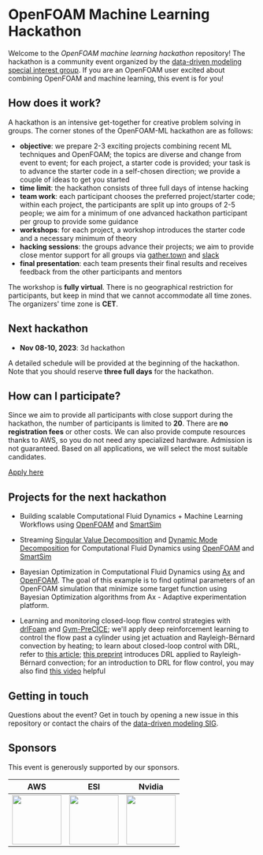 # OpenFOAM Machine Learning Hackathon

Welcome to the *OpenFOAM machine learning hackathon* repository! The hackathon is a community event organized by the [data-driven modeling special interest group](https://wiki.openfoam.com/Data_Driven_Modelling_Special_Interest_Group). If you are an OpenFOAM user excited about combining OpenFOAM and machine learning, this event is for you!

## How does it work?

A hackathon is an intensive get-together for creative problem solving in groups. The corner stones of the OpenFOAM-ML hackathon are as follows:

- **objective**: we prepare 2-3 exciting projects combining recent ML techniques and OpenFOAM; the topics are diverse and change from event to event; for each project, a starter code is provided; your task is to advance the starter code in a self-chosen direction; we provide a couple of ideas to get you started
- **time limit**: the hackathon consists of three full days of intense hacking
- **team work**: each participant chooses the preferred project/starter code; within each project, the participants are split up into groups of 2-5 people; we aim for a minimum of one advanced hackathon participant per group to provide some guidance
- **workshops**: for each project, a workshop introduces the starter code and a necessary minimum of theory
- **hacking sessions**: the groups advance their projects; we aim to provide close mentor support for all groups via [gather.town](https://www.gather.town/) and [slack](https://slack.com/)
- **final presentation**: each team presents their final results and receives feedback from the other participants and mentors

The workshop is **fully virtual**. There is no geographical restriction for participants, but keep in mind that we cannot accommodate all time zones. The organizers' time zone is **CET**.

## Next hackathon

- **Nov 08-10, 2023**: 3d hackathon

A detailed schedule will be provided at the beginning of the hackathon. Note that you should reserve **three full days** for the hackathon.

## How can I participate?

Since we aim to provide all participants with close support during the hackathon, the number of participants is limited to **20**. There are **no registration fees** or other costs. We can also provide compute resources thanks to AWS, so you do not need any specialized hardware. Admission is not guaranteed. Based on all applications, we will select the most suitable candidates.

[Apply here](https://forms.gle/HTH8VtX44qhpwMoq9)

## Projects for the next hackathon

- Building scalable Computational Fluid Dynamics + Machine Learning Workflows using [OpenFOAM](https://www.openfoam.com/) and [SmartSim](https://github.com/CrayLabs/SmartSim) 

- Streaming [Singular Value Decomposition](https://www.youtube.com/watch?v=gXbThCXjZFM&list=PLMrJAkhIeNNSVjnsviglFoY2nXildDCcv) and [Dynamic Mode Decomposition](https://www.youtube.com/watch?v=sQvrK8AGCAo&pp=ygUoc3RldmUgYnJ1bnRvbiBkeW5hbWljIG1vZGUgZGVjb21wb3NpdGlvbg%3D%3D) for Computational Fluid Dynamics using [OpenFOAM](https://www.openfoam.com/) and [SmartSim](https://github.com/CrayLabs/SmartSim)

- Bayesian Optimization in Computational Fluid Dynamics using [Ax](https://ax.dev/) and [OpenFOAM](https://www.openfoam.com/documentation/guides/latest/doc/). The goal of this example is to find optimal parameters of an OpenFOAM simulation that minimize some target function using Bayesian Optimization algorithms from Ax - Adaptive experimentation platform.

- Learning and monitoring closed-loop flow control strategies with [drlFoam](https://github.com/OFDataCommittee/drlfoam) and [Gym-PreCICE](https://github.com/gymprecice/gymprecice); we'll apply deep reinforcement learning to control the flow past a cylinder using jet actuation and Rayleigh-Bérnard convection by heating; to learn about closed-loop control with DRL, refer to [this article](https://arxiv.org/pdf/1906.10382.pdf); [this preprint](https://arxiv.org/abs/2304.02370) introduces DRL applied to Rayleigh-Bérnard convection; for an introduction to DRL for flow control, you may also find [this video](https://www.youtube.com/watch?v=q1AxT8grMdk&t=3897s) helpful

## Getting in touch

Questions about the event? Get in touch by opening a new issue in this repository or contact the chairs of the [data-driven modeling SIG](https://wiki.openfoam.com/Data_Driven_Modelling_Special_Interest_Group).

## Sponsors

This event is generously supported by our sponsors.

 AWS | ESI | Nvidia
:---:|:---:|:------:
| <img src="https://upload.wikimedia.org/wikipedia/commons/thumb/9/93/Amazon_Web_Services_Logo.svg/1280px-Amazon_Web_Services_Logo.svg.png" height="100" />  | <img src="https://upload.wikimedia.org/wikipedia/de/2/27/ESI_Group_Logo.svg" height="100" />  | <img src="https://www.nvidia.com/content/dam/en-zz/Solutions/about-nvidia/logo-and-brand/01-nvidia-logo-vert-500x200-2c50-d.png" height="100" /> 
